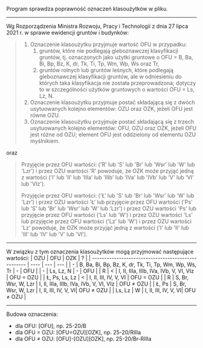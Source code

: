 Program sprawdza poprawność oznaczeń klasoużytków w pliku.

---

Wg Rozporządzenia Ministra Rozwoju, Pracy i Technologii z dnia 27 lipca 2021 r. w sprawie ewidencji gruntów i budynków:

> 1. Oznaczenie klasoużytku przyjmuje wartość OFU w przypadku:
>    1. gruntów, które nie podlegają gleboznawczej klasyfikacji gruntów, tj. oznaczonych jako
>użytki gruntowe o OFU = B, Ba, Bi, Bp, Bz, K, dr, Tk, Ti, Tp, Wm, Wp, Ws oraz Tr,
>    2. gruntów rolnych lub gruntów leśnych, które podlegają gleboznawczej klasyfikacji
>gruntów, ale w odniesieniu do których taka klasyfikacja nie została przeprowadzona;
>dotyczy to w szczególności użytków gruntowych o wartości OFU = Ls, Lz, N.
>2. Oznaczenie klasoużytku przyjmuje postać składającą się z dwóch usytuowanych
>kolejno elementów: OZU oraz OZK, jeżeli OFU jest równe OZU.
>3. Oznaczenie klasoużytku przyjmuje postać składającą się z trzech usytuowanych kolejno
>elementów: OFU, OZU oraz OZK, jeżeli OFU jest różne od OZU; element OFU jest
>oddzielony od elementu OZU myślnikiem.

oraz

>Przyjęcie przez OFU wartości: ('R' lub 'S' lub 'Br' lub 'Wsr' lub 'W' lub 'Lzr') i przez OZU
>wartości 'R' powoduje, że OZK może przyjąć jedną z wartości ('I' lub 'II' lub 'IIIa' lub 'IIIb'
>lub 'IVa' lub 'IVb' lub 'V' lub 'VI' lub 'VIz').
>
>Przyjęcie przez OFU wartości: ('Ł' lub 'S' lub 'Br' lub 'Wsr' lub 'W' lub 'Lzr') i przez OZU
>wartości 'Ł' lub przyjęcie przez OFU wartości ('Ps' lub 'S' lub 'Br' lub 'Wsr' lub 'W' lub
>'Lzr') i przez OZU wartości 'Ps' lub przyjęcie przez OFU wartości ('Ls' lub 'W') i przez
>OZU wartości 'Ls' lub przyjęcie przez OFU wartości ('Lz' lub 'W') i przez OZU wartości
>'Lz' powoduje, że OZK może przyjąć jedną z wartości ('I' lub 'II' lub 'III' lub 'IV' lub 'V'
>lub 'VI').

---

W związku z tym oznaczenia klasoużytków mogą przyjmować następujące wartości:
| OZU                                                 | OFU  | OZK | ? |
| --------------------------------------------------- | ---- | --- | --- |
| - | B, Ba, Bi, Bp, Bz, K, dr, Tk, Ti, Tp, Wm, Wp, Ws, Tr | - | OFU |
| - | Ls, Lz, N | - | OFU |
| R | < | I, II, IIIa, IIIb, IVa, IVb, V, VI, VIz | OFU = OZU |
| Ł, Ps, Ls, Lz | < | I, II, III, IV, V, VI | OFU = OZU |
| R | S, Br, Wsr, W, Lzr | I, II, IIIa, IIIb, IVa, IVb, V, VI, VIz | OFU ≠ OZU |
| Ł, Ps | S, Br, Wsr, W, Lzr | I, II, III, IV, V, VI| OFU ≠ OZU |
| Ls, Lz | W | I, II, III, IV, V, VI| OFU ≠ OZU |

---

Budowa oznaczenia:
- dla OFU: [OFU], np. 25-20/B
- dla OFU = OZU: [OFU=OZU][OZK], np. 25-20/RIIIa
- dla OFU ≠ OZU: [OFU]-[OZU][OZK], np. 25-20/Br-RIIIa
